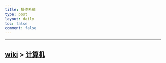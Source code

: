 ```yaml
---
title: 操作系统
type: post
layout: daily
toc: false
comment: false
---
```

---
[wiki](/gknows/wiki) > [计算机](/gknows/计算机)
---
